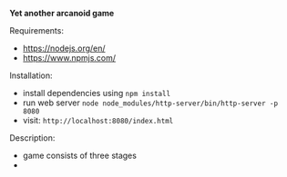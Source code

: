 **Yet another arcanoid game**

Requirements:
- https://nodejs.org/en/
- https://www.npmjs.com/

Installation:
- install dependencies using `npm install`
- run web server `node node_modules/http-server/bin/http-server -p 8080
`
- visit: `http://localhost:8080/index.html`

Description:
- game consists of three stages
- 